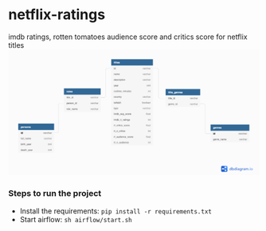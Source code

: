 # netflix-ratings
imdb ratings, rotten tomatoes audience score and critics score for netflix titles
![Alt text](img/netflix-ratings.png?raw=true "data model")

### Steps to run the project
- Install the requirements: `pip install -r requirements.txt`
- Start airflow: `sh airflow/start.sh`
